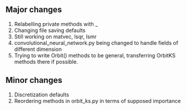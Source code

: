 Major changes
-------------
1. Relabelling private methods with _
2. Changing file saving defaults
3. Still working on matvec, lsqr, lsmr
4. convolutional_neural_network.py being changed to handle fields of different dimension
5. Trying to write Orbit() methods to be general, transferring OrbitKS methods there if possible. 

Minor changes
-------------
1. Discretization defaults
2. Reordering methods in orbit_ks.py in terms of supposed importance
